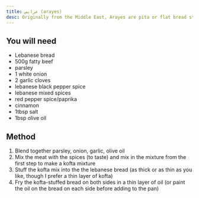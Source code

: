 ```yaml
---
title: عرايس (arayes)
desc: Originally from the Middle East, Arayes are pita or flat bread stuffed with spiced and seasoned meat.
---
```


## You will need

- Lebanese bread
- 500g fatty beef
- parsley
- 1 white onion
- 2 garlic cloves
- lebanese black pepper spice
- lebanese mixed spices
- red pepper spice/paprika
- cinnamon 
- 1tbsp salt
- 1bsp olive oil

## Method

1. Blend together parsley, onion, garlic, olive oil
2. Mix the meat with the spices (to taste) and mix in the mixture from the first step to make a kofta mixture
3. Stuff the kofta mix into the the lebanese bread (as thick or as thin as you like, though I prefer a thin layer of kofta)
4. Fry the kofta-stuffed bread on both sides in a thin layer of oil (or paint the oil on the bread on each side before adding to the pan)